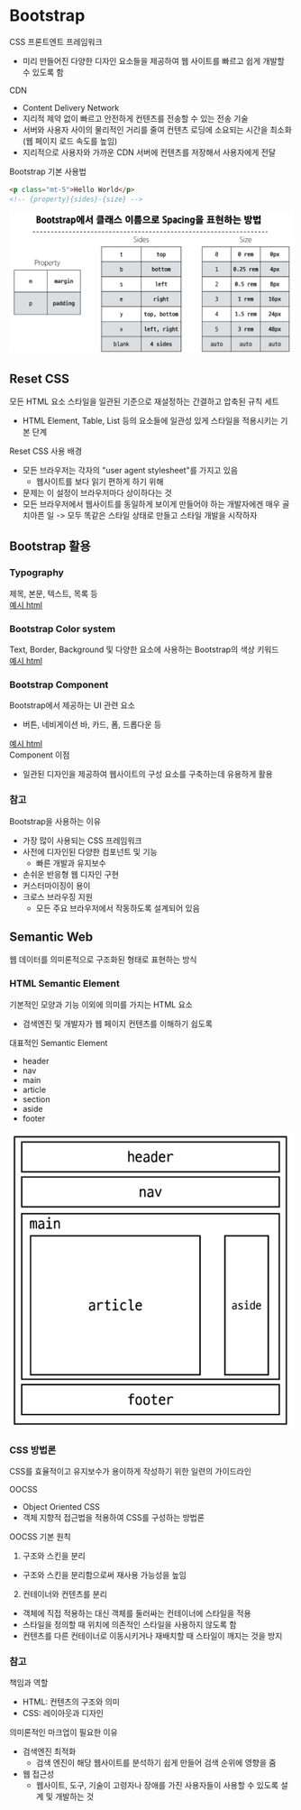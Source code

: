 # Bootstrap

CSS 프론트엔트 프레임워크

- 미리 만들어진 다양한 디자인 요소들을 제공하여 웹 사이트를 빠르고 쉽게 개발할 수 있도록 함

CDN

- Content Delivery Network
- 지리적 제약 없이 빠르고 안전하게 컨텐츠를 전송할 수 있는 전송 기술
- 서버와 사용자 사이의 물리적인 거리를 줄여 컨텐츠 로딩에 소요되는 시간을 최소화(웹 페이지 로드 속도를 높임)
- 지리적으로 사용자와 가까운 CDN 서버에 컨텐츠를 저장해서 사용자에게 전달

Bootstrap 기본 사용법

```html
<p class="mt-5">Hello World</p>
<!-- {property}{sides}-{size} -->
```

![spacing](./img/spacing.png)

## Reset CSS

모든 HTML 요소 스타일을 일관된 기준으로 재설정하는 간결하고 압축된 규칙 세트

- HTML Element, Table, List 등의 요소들에 일관성 있게 스타일을 적용시키는 기본 단계

Reset CSS 사용 배경

- 모든 브라우저는 각자의 "user agent stylesheet"를 가지고 있음
  - 웹사이트를 보다 읽기 편하게 하기 위해
- 문제는 이 설정이 브라우저마다 상이하다는 것
- 모든 브라우저에서 웹사이트를 동일하게 보이게 만들어야 하는 개발자에겐 매우 골치아픈 일
  -> 모두 똑같은 스타일 상태로 만들고 스타일 개발을 시작하자

## Bootstrap 활용

### Typography

제목, 본문, 텍스트, 목록 등  
[예시 html](./practice/05-bootstrap/01-typhography.html)

### Bootstrap Color system

Text, Border, Background 및 다양한 요소에 사용하는 Bootstrap의 색상 키워드  
[예시 html](./practice/05-bootstrap/02-colors.html)

### Bootstrap Component

Bootstrap에서 제공하는 UI 관련 요소

- 버튼, 네비게이션 바, 카드, 폼, 드롭다운 등

[예시 html](./practice/05-bootstrap/04-components.html)  
Component 이점

- 일관된 디자인을 제공하여 웹사이트의 구성 요소를 구축하는데 유용하게 활용

### 참고

Bootstrap을 사용하는 이유

- 가장 많이 사용되는 CSS 프레임워크
- 사전에 디자인된 다양한 컴포넌트 및 기능
  - 빠른 개발과 유지보수
- 손쉬운 반응형 웹 디자인 구현
- 커스터마이징이 용이
- 크로스 브라우징 지원
  - 모든 주요 브라우저에서 작동하도록 설계되어 있음

## Semantic Web

웹 데이터를 의미론적으로 구조화된 형태로 표현하는 방식

### HTML Semantic Element

기본적인 모양과 기능 이외에 의미를 가지는 HTML 요소

- 검색엔진 및 개발자가 웹 페이지 컨텐츠를 이해하기 쉽도록

대표적인 Semantic Element

- header
- nav
- main
- article
- section
- aside
- footer

![semantic_element](./img/semantic_element.png)

### CSS 방법론

CSS를 효율적이고 유지보수가 용이하게 작성하기 위한 일련의 가이드라인

OOCSS

- Object Oriented CSS
- 객체 지향적 접근법을 적용하여 CSS를 구성하는 방법론

OOCSS 기본 원칙

1. 구조와 스킨을 분리

- 구조와 스킨을 분리함으로써 재사용 가능성을 높임

2. 컨테이너와 컨텐츠를 분리

- 객체에 직접 적용하는 대신 객체를 둘러싸는 컨테이너에 스타일을 적용
- 스타일을 정의할 때 위치에 의존적인 스타일을 사용하지 않도록 함
- 컨텐츠를 다른 컨테이너로 이동시키거나 재배치할 때 스타일이 깨지는 것을 방지

### 참고

책임과 역할

- HTML: 컨텐츠의 구조와 의미
- CSS: 레이아웃과 디자인

의미론적인 마크업이 필요한 이유

- 검색엔진 최적화
  - 검색 엔진이 해당 웹사이트를 분석하기 쉽게 만들어 검색 순위에 영향을 줌
- 웹 접근성
  - 웹사이트, 도구, 기술이 고령자나 장애를 가진 사용자들이 사용할 수 있도록 설계 및 개발하는 것
